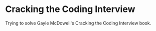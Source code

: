 # Cracking the Coding Interview

Trying to solve Gayle McDowell's Cracking the Coding Interview book.
